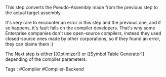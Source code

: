 This step converts the Pseudo-Assembly made from the previous step to the actual target assembly.

It's very rare to encounter an error in this step and the previous one, and if so happens, it's fault falls on the compiler developers. That's why some Enterprise companies don't use open-source compilers, instead they used closed-source ones made by other corporations, so if they found an error, they can blame them :)

The Next step is either [[Optimizer]] or [[Symbol Table Generator]] depending of the compiler parameters.

Tags : #Compiler #Compiler-Backend
